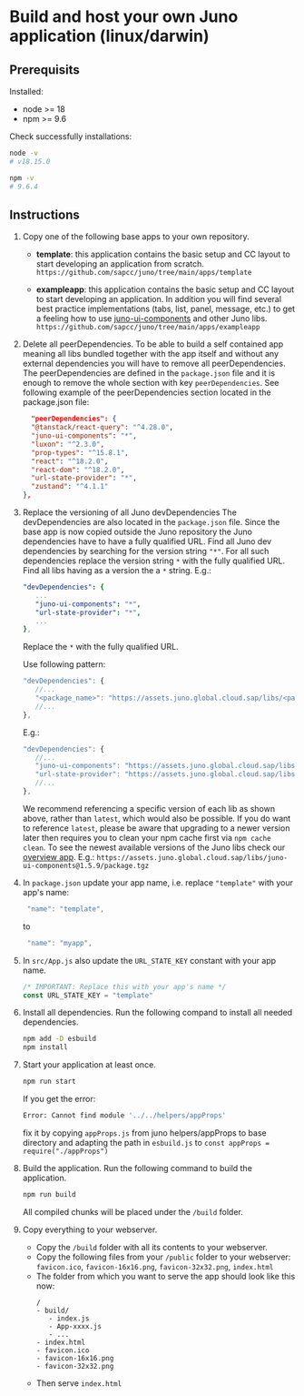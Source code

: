 # Build and host your own Juno application (linux/darwin)

## Prerequisits

Installed:

- node >= 18
- npm >= 9.6

Check successfully installations:

```bash
node -v
# v18.15.0

npm -v
# 9.6.4
```

## Instructions

1. Copy one of the following base apps to your own repository.

   - **template**: this application contains the basic setup and CC layout to start developing an application from scratch.
     `https://github.com/sapcc/juno/tree/main/apps/template`

   - **exampleapp**: this application contains the basic setup and CC layout to start developing an application. In addition you will find several best practice implementations (tabs, list, panel, message, etc.) to get a feeling how to use [juno-ui-components](https://ui.juno.global.cloud.sap/) and other Juno libs.
     `https://github.com/sapcc/juno/tree/main/apps/exampleapp`

2. Delete all peerDependencies.
   To be able to build a self contained app meaning all libs bundled together with the app itself and without any external dependencies you will have to remove all peerDependencies. The peerDependencies are defined in the `package.json` file and it is enough to remove the whole section with key `peerDependencies`.
   See following example of the peerDependencies section located in the package.json file:
   ```json
     "peerDependencies": {
     "@tanstack/react-query": "^4.28.0",
     "juno-ui-components": "*",
     "luxon": "^2.3.0",
     "prop-types": "^15.8.1",
     "react": "^18.2.0",
     "react-dom": "^18.2.0",
     "url-state-provider": "*",
     "zustand": "^4.1.1"
   },
   ```
3. Replace the versioning of all Juno devDependencies
   The devDependencies are also located in the `package.json` file. Since the base app is now copied outside the Juno repository the Juno dependencies have to have a fully qualified URL. Find all Juno dev dependencies by searching for the version string `"*"`. For all such dependencies replace the version string `*` with the fully qualified URL.
   Find all libs having as a version the a `*` string. E.g.:

    <!---
    use yaml instead of json to not highlight as an error using "..."
    -->

   ```yaml
   "devDependencies": {
      ...
      "juno-ui-components": "*",
      "url-state-provider": "*",
      ...
   },
   ```

   Replace the `*` with the fully qualified URL.

   Use following pattern:

   ```js
   "devDependencies": {
      //...
      "<package_name>": "https://assets.juno.global.cloud.sap/libs/<package_name>@<version>/package.tgz",
      //...
   },
   ```

   E.g.:

   ```js
   "devDependencies": {
      //...
      "juno-ui-components": "https://assets.juno.global.cloud.sap/libs/juno-ui-components@1.5.9/package.tgz",
      "url-state-provider": "https://assets.juno.global.cloud.sap/libs/url-state-provider@1.0.0/package.tgz",
      //...
   },
   ```

   We recommend referencing a specific version of each lib as shown above, rather than `latest`, which would also be possible. If you do want to reference `latest`, please be aware that upgrading to a newer version later then requires you to clean your npm cache first via `npm cache clean`. To see the newest available versions of the Juno libs check our [overview app](https://assets.juno.global.cloud.sap/?__s=N4IghgzhCmAuEFoD2A3aAnFBLaB3EAXKLGAEYCSAdgCbQAehATADQiVgrmzQC2hIIVgAcwlaABsA8kOhjqhAGZhxMAL6qgA). E.g.: `https://assets.juno.global.cloud.sap/libs/juno-ui-components@1.5.9/package.tgz`

4. In `package.json` update your app name, i.e. replace `"template"` with your app's name:
   ```js
    "name": "template",
   ```
   to
   ```js
    "name": "myapp",
   ```
5. In `src/App.js` also update the `URL_STATE_KEY` constant with your app name.

   ```js
   /* IMPORTANT: Replace this with your app's name */
   const URL_STATE_KEY = "template"
   ```

6. Install all dependencies.
   Run the following compand to install all needed dependencies.

   ```bash
   npm add -D esbuild
   npm install
   ```

7. Start your application at least once.

   ```bash
   npm run start
   ```

   If you get the error:

   ```bash
   Error: Cannot find module '../../helpers/appProps'
   ```

   fix it by copying `appProps.js` from juno helpers/appProps to base directory and adapting the path in `esbuild.js` to `const appProps = require("./appProps")`

8. Build the application.
   Run the following command to build the application.

   ```bash
   npm run build
   ```

   All compiled chunks will be placed under the `/build` folder.

9. Copy everything to your webserver.
   - Copy the `/build` folder with all its contents to your webserver.
   - Copy the following files from your `/public` folder to your webserver: `favicon.ico`, `favicon-16x16.png`, `favicon-32x32.png`, `index.html`
   - The folder from which you want to serve the app should look like this now:
     ```
     /
     - build/
        - index.js
        - App-xxxx.js
        - ...
     - index.html
     - favicon.ico
     - favicon-16x16.png
     - favicon-32x32.png
     ```
   - Then serve `index.html`
